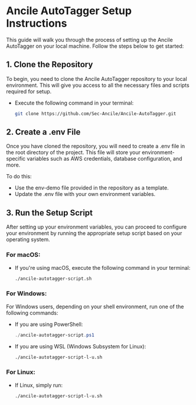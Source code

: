 # **Ancile AutoTagger Setup Instructions**
This guide will walk you through the process of setting up the Ancile AutoTagger on your local machine. Follow the steps below to get started:

## **1. Clone the Repository**
To begin, you need to clone the Ancile AutoTagger repository to your local environment. This will give you access to all the necessary files and scripts required for setup.

- Execute the following command in your terminal:

    ```bash
    git clone https://github.com/Sec-Ancile/Ancile-AutoTagger.git
    ```
    
## **2. Create a .env File**
Once you have cloned the repository, you will need to create a .env file in the root directory of the project. This file will store your environment-specific variables such as AWS credentials, database configuration, and more.

To do this:

- Use the env-demo file provided in the repository as a template.
- Update the .env file with your own environment variables.

## **3. Run the Setup Script**
After setting up your environment variables, you can proceed to configure your environment by running the appropriate setup script based on your operating system.

### **For macOS:**
- If you're using macOS, execute the following command in your terminal:

    ```bash
    ./ancile-autotagger-script.sh
    ```

### **For Windows:**
For Windows users, depending on your shell environment, run one of the following commands:

- If you are using PowerShell:

    ```powershell
    ./ancile-autotagger-script.ps1
    ```
- If you are using WSL (Windows Subsystem for Linux):

    ```bash
    ./ancile-autotagger-script-l-u.sh
    ```

### **For Linux:**
- If Linux, simply run:

    ```bash
    ./ancile-autotagger-script-l-u.sh
    ```
